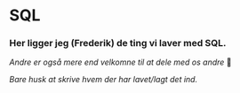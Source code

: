 # **SQL**
### Her ligger jeg (Frederik) de ting vi laver med SQL.

*Andre er også mere end velkomne til at dele med os andre* 🙂

*Bare husk at skrive hvem der har lavet/lagt det ind.*
